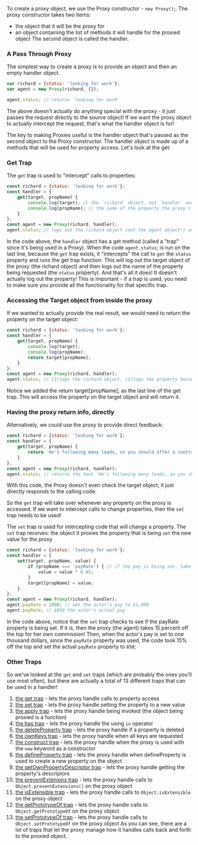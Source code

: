 To create a proxy object, we use the Proxy constructor - `new Proxy()`;. The proxy constructor takes two items:

* the object that it will be the proxy for
* an object containing the list of methods it will handle for the proxied object
The second object is called the handler.

### A Pass Through Proxy
The simplest way to create a proxy is to provide an object and then an empty handler object.

```js
var richard = {status: 'looking for work'};
var agent = new Proxy(richard, {});

agent.status; // returns 'looking for work'
```

The above doesn't actually do anything special with the proxy - it just passes the request directly to the source object! If we want the proxy object to actually intercept the request, that's what the handler object is for!

The key to making Proxies useful is the handler object that's passed as the second object to the Proxy constructor. The handler object is made up of a methods that will be used for property access. Let's look at the get:

### Get Trap
The `get` trap is used to "intercept" calls to properties:

```js
const richard = {status: 'looking for work'};
const handler = {
    get(target, propName) {
        console.log(target); // the `richard` object, not `handler` and not `agent`
        console.log(propName); // the name of the property the proxy (`agent` in this case) is checking
    }
};
const agent = new Proxy(richard, handler);
agent.status; // logs out the richard object (not the agent object!) and the name of the property being accessed (`status`)
```
In the code above, the `handler` object has a get method (called a "trap" since it's being used in a Proxy). 
When the code `agent.status`; is run on the last line, 
because the `get` trap exists, it "intercepts" the call to `get` the `status` property and runs the get trap function. 
This will log out the target object of the proxy (the richard object) and then logs out the name of the property being requested (the `status` property). And that's all it does! It doesn't actually log out the property! This is important - if a trap is used, you need to make sure you provide all the functionality for that specific trap.

### Accessing the Target object from inside the proxy
If we wanted to actually provide the real result, we would need to return the property on the target object:

```js
const richard = {status: 'looking for work'};
const handler = {
    get(target, propName) {
        console.log(target);
        console.log(propName);
        return target[propName];
    }
};
const agent = new Proxy(richard, handler);
agent.status; // (1)logs the richard object, (2)logs the property being accessed, (3)returns the text in richard.status
```

Notice we added the return target[propName]; as the last line of the get trap. This will access the property on the target object and will return it.

### Having the proxy return info, directly
Alternatively, we could use the proxy to provide direct feedback:

```js
const richard = {status: 'looking for work'};
const handler = {
    get(target, propName) {
        return `He's following many leads, so you should offer a contract as soon as possible!`;
    }
};
const agent = new Proxy(richard, handler);
agent.status; // returns the text `He's following many leads, so you should offer a contract as soon as possible!`
```
With this code, the Proxy doesn't even check the target object, it just directly responds to the calling code.

So the `get` trap will take over whenever any property on the proxy is accessed. If we want to intercept calls to change properties, then the `set` trap needs to be used!

The `set` trap is used for intercepting code that will change a property. The `set` trap receives: the object it proxies the property that is being `set` the new value for the proxy

```js
const richard = {status: 'looking for work'};
const handler = {
    set(target, propName, value) {
        if (propName === 'payRate') { // if the pay is being set, take 15% as commission
            value = value * 0.85;
        }
        target[propName] = value;
    }
};
const agent = new Proxy(richard, handler);
agent.payRate = 1000; // set the actor's pay to $1,000
agent.payRate; // $850 the actor's actual pay
```
In the code above, notice that the `set` trap checks to see if the payRate property is being set. If it is, then the proxy (the agent) takes 15 percent off the top for her own commission! Then, when the actor's pay is set to one thousand dollars, since the `payRate` property was used, the code took 15% off the top and set the actual `payRate` property to `850`;


### Other Traps
So we've looked at the `get` and `set` traps (which are probably the ones you'll use most often), but there are actually a total of 13 different traps that can be used in a handler!

1. [the get trap](https://developer.mozilla.org/en-US/docs/Web/JavaScript/Reference/Global_Objects/Proxy/handler/get) - lets the proxy handle calls to property access
2. [the set trap](https://developer.mozilla.org/en-US/docs/Web/JavaScript/Reference/Global_Objects/Proxy/handler/set) - lets the proxy handle setting the property to a new value
3. [the apply trap](https://developer.mozilla.org/en-US/docs/Web/JavaScript/Reference/Global_Objects/Proxy/handler/apply) - lets the proxy handle being invoked (the object being proxied is a function)
4. [the has trap](https://developer.mozilla.org/en-US/docs/Web/JavaScript/Reference/Global_Objects/Proxy/handler/has) - lets the proxy handle the using `in` operator
5. [the deleteProperty trap](https://developer.mozilla.org/en-US/docs/Web/JavaScript/Reference/Global_Objects/Proxy/handler/deleteProperty) - lets the proxy handle if a property is deleted
6. [the ownKeys trap](https://developer.mozilla.org/en-US/docs/Web/JavaScript/Reference/Global_Objects/Proxy/handler/ownKeys) - lets the proxy handle when all keys are requested
7. [the construct trap](https://developer.mozilla.org/en-US/docs/Web/JavaScript/Reference/Global_Objects/Proxy/handler/construct) - lets the proxy handle when the proxy is used with the `new` keyword as a constructor
8. [the defineProperty trap](https://developer.mozilla.org/en-US/docs/Web/JavaScript/Reference/Global_Objects/Proxy/handler/defineProperty) - lets the proxy handle when defineProperty is used to create a new property on the object
9. [the getOwnPropertyDescriptor trap](https://developer.mozilla.org/en-US/docs/Web/JavaScript/Reference/Global_Objects/Proxy/handler/getOwnPropertyDescriptor) - lets the proxy handle getting the property's descriptors
10. [the preventExtenions trap](https://developer.mozilla.org/en-US/docs/Web/JavaScript/Reference/Global_Objects/Proxy/handler/preventExtensions) - lets the proxy handle calls to `Object.preventExtensions()` on the proxy object
11. [the isExtensible trap](https://developer.mozilla.org/en-US/docs/Web/JavaScript/Reference/Global_Objects/Proxy/handler/isExtensible) - lets the proxy handle calls to `Object.isExtensible` on the proxy object
12. [the getPrototypeOf trap](https://developer.mozilla.org/en-US/docs/Web/JavaScript/Reference/Global_Objects/Proxy/handler/getPrototypeOf) - lets the proxy handle calls to `Object.getPrototypeOf` on the proxy object
13. [the setPrototypeOf trap](https://developer.mozilla.org/en-US/docs/Web/JavaScript/Reference/Global_Objects/Proxy/handler/setPrototypeOf) - lets the proxy handle calls to `Object.setPrototypeOf` on the proxy object
As you can see, there are a lot of traps that let the proxy manage how it handles calls back and forth to the proxied object.


